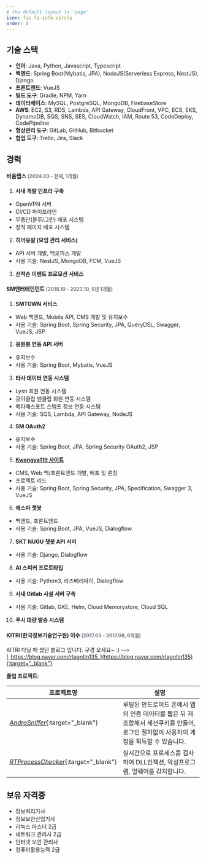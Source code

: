 ```yaml
---
# the default layout is 'page'
icon: fas fa-info-circle
order: 4
---
```


## 기술 스택

- **언어**: Java, Python, Javascript, Typescript
- **백엔드**: Spring Boot(Mybatis, JPA), NodeJS(Serverless Express, NestJS), Django
- **프론트엔드**: VueJS
- **빌드 도구**: Gradle, NPM, Yarn
- **데이터베이스**: MySQL, PostgreSQL, MongoDB, FirebaseStore
- **AWS**: EC2, S3, RDS, Lambda, API Gateway, CloudFront, VPC, ECS, EKS, DynamoDB, SQS, SNS, SES, CloudWatch, IAM, Route 53, CodeDeploy, CodePipeline
- **형상관리 도구**: GitLab, GitHub, Bitbucket
- **협업 도구**: Trello, Jira, Slack

## 경력
#### 바움랩스 <span style="font-size: 0.9em; color: #6c757d;">(2024.03 - 현재, 1개월)</span>

1. **사내 개발 인프라 구축**
  - OpenVPN 서버
  - CI/CD 파이프라인
  - 무중단(블루/그린) 배포 시스템
  - 정적 페이지 배포 시스템

2. **히어유알 (모임 관리 서비스)**
  - API 서버 개발, 백오피스 개발
  - 사용 기술: NestJS, MongoDB, FCM, VueJS

3. **선착순 이벤트 프로모션 서비스**

#### SM엔터테인먼트 <span style="font-size: 0.9em; color: #6c757d;">(2018.10 - 2023.10, 5년 1개월)</span>

1. **SMTOWN 서비스**
  - Web 백엔드, Mobile API, CMS 개발 및 유지보수
  - 사용 기술: Spring Boot, Spring Security, JPA, QueryDSL, Swagger, VueJS, JSP

2. **응원봉 연동 API 서버**
  - 유지보수
  - 사용 기술: Spring Boot, Mybatis, VueJS

3. **타사 데이터 연동 시스템**
  - Lysn 회원 연동 시스템
  - 광야클럽 팬클럽 회원 연동 시스템
  - 메타패스포트 스탬프 정보 연동 시스템
  - 사용 기술: SQS, Lambda, API Gateway, NodeJS

4. **SM OAuth2**
  - 유지보수
  - 사용 기술: Spring Boot, JPA, Spring Security OAuth2, JSP

5. **[Kwangya119 사이트](https://kwangya119.smtown.com)**
  - CMS, Web 백/프론트엔드 개발, 배포 및 론칭
  - 프로젝트 리드
  - 사용 기술: Spring Boot, Spring Security, JPA, Specification, Swagger 3, VueJS

6. **에스파 챗봇**
  - 백엔드, 프론트엔드
  - 사용 기술: Spring Boot, JPA, VueJS, Dialogflow

7. **SKT NUGU 챗봇 API 서버**
  - 사용 기술: Django, Dialogflow

8. **AI 스피커 프로토타입**
  - 사용 기술: Python3, 라즈베리파이, Dialogflow

9. **사내 Gitlab 사설 서버 구축**
  - 사용 기술: Gitlab, GKE, Helm, Cloud Memorystore, Cloud SQL

10. **푸시 대량 발송 시스템**

#### KITRI(한국정보기술연구원) 이수 <span style="font-size: 0.9em; color: #6c757d;">(2017.03 - 2017.08, 6개월)</span>

KITRI 다닐 때 썼던 블로그 입니다. 구경 오세요~ :\) --> [_https://blog.naver.com/rlagnltn135_](https://blog.naver.com/rlagnltn135){:target="_blank"}

**졸업 프로젝트**:

| 프로젝트명                                                                          | 설명                                                                                                                                       |
| ----------------------------------------------------------------------------------- | ------------------------------------------------------------------------------------------------------------------------------------------ |
| [_AndroSniffer_](https://github.com/kjb4494/AndroSniffer){:target="_blank"}         | 루팅된 안드로이드 폰에서 앱의 인증 데이터를 뽑은 뒤 재조합해서 세션쿠키를 만들어, <br/>로그인 절차없이 사용자의 계정을 획득할 수 있습니다. |
| [_RTProcessChecker_](https://github.com/kjb4494/RTProcessChecker){:target="_blank"} | 실시간으로 프로세스를 검사하여 DLL인젝션, 악성프로그램, 멀웨어를 감지합니다.                                                               |

## 보유 자격증

- 정보처리기사
- 정보보안산업기사
- 리눅스 마스터 2급
- 네트워크 관리사 2급
- 인터넷 보안 관리사
- 컴퓨터활용능력 2급
